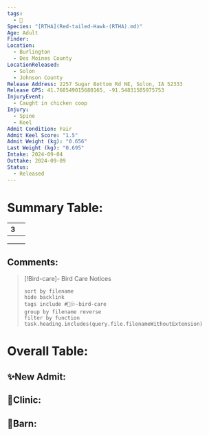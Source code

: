 ```yaml
---
tags:
  - 🦅
Species: "[RTHA](Red-tailed-Hawk-(RTHA).md)"
Age: Adult
Finder: 
Location:
  - Burlington
  - Des Moines County
LocationReleased:
  - Solon
  - Johnson County
Release Address: 2257 Sugar Bottom Rd NE, Solon, IA 52333
Release GPS: 41.768549015680165, -91.54831505975753
InjuryEvent:
  - Caught in chicken coop
Injury:
  - Spine
  - Keel
Admit Condition: Fair
Admit Keel Score: "1.5"
Admit Weight (kg): "0.656"
Last Weight (kg): "0.695"
Intake: 2024-09-04
Outtake: 2024-09-09
Status:
  - Released
---
```


# Summary Table:

<div><table class="dataview table-view-table"><thead class="table-view-thead"><tr class="table-view-tr-header"><th class="table-view-th"><span></span><span class="dataview small-text">3</span></th><th class="table-view-th"><span></span></th></tr></thead><tbody class="table-view-tbody"><tr><td><span></span></td><td><span></span></td></tr><tr><td><span></span></td><td><span></span></td></tr><tr><td><span></span></td><td><span></span></td></tr></tbody></table></div>

## Comments:

> [!Bird-care]- Bird Care Notices
>   ```tasks 
>   sort by filename
>   hide backlink
>   tags include #🦅🩺-bird-care 
>   group by filename reverse
>   filter by function task.heading.includes(query.file.filenameWithoutExtension)
>   ```

# Overall Table:

## ✨New Admit:



## 🏥Clinic:



## 🏡Barn:



